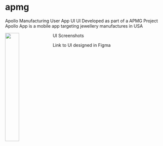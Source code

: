 # apmg

Apollo Manufacturing User App UI
UI Developed as part of a APMG Project
Apollo App is a mobile app targeting jewellery manufactures in USA

UI Screenshots
<img src="https://user-images.githubusercontent.com/73768476/221507722-9f256037-349f-4eb1-97f2-24982b73d33f.jpeg" width="30%" align="left" padding='50'/>

Link to UI designed in Figma
